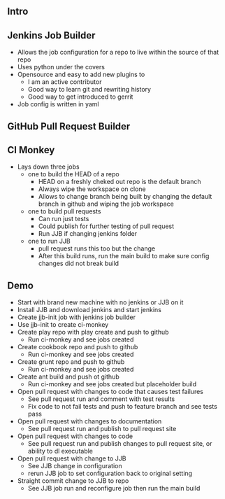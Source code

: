 Intro
---


Jenkins Job Builder
---
* Allows the job configuration for a repo to live within the source of that repo
* Uses python under the covers
* Opensource and easy to add new plugins to
  * I am an active contributor
  * Good way to learn git and rewriting history
  * Good way to get introduced to gerrit
* Job config is written in yaml


GitHub Pull Request Builder
---


CI Monkey
---
* Lays down three jobs
  * one to build the HEAD of a repo
    * HEAD on a freshly cheked out repo is the default branch
    * Always wipe the workspace on clone
    * Allows to change branch being built by changing the default branch in github and wiping the job workspace
  * one to build pull requests
    * Can run just tests
    * Could publish for further testing of pull request
    * Run JJB if changing jenkins folder
  * one to run JJB
    * pull request runs this too but the change
    * After this build runs, run the main build to make sure config changes did not break build


Demo
---
* Start with brand new machine with no jenkins or JJB on it
* Install JJB and download jenkins and start jenkins
* Create jjb-init job with jenkins job builder
* Use jjb-init to create ci-monkey
* Create play repo with play create and push to github
  * Run ci-monkey and see jobs created
* Create cookbook repo and push to github
  * Run ci-monkey and see jobs created
* Create grunt repo and push to github
  * Run ci-monkey and see jobs created
* Create ant build and push ot github
  * Run ci-monkey and see jobs created but placeholder build
* Open pull request with changes to code that causes test failures
  * See pull request run and comment with test results
  * Fix code to not fail tests and push to feature branch and see tests pass
* Open pull request with changes to documentation
  * See pull request run and publish to pull request site
* Open pull request with changes to code
  * See pull request run and publish changes to pull request site, or ability to dl executable
* Open pull request with change to JJB
  * See JJB change in configuration
  * rerun JJB job to set configuration back to original setting
* Straight commit change to JJB to repo
  * See JJB job run and reconfigure job then run the main build
